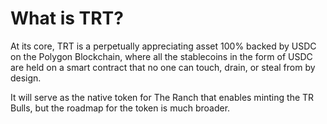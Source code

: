 # What is TRT?

At its core, TRT is a perpetually appreciating asset 100% backed by USDC on the Polygon Blockchain, where all the stablecoins in the form of USDC are held on a smart contract that no one can touch, drain, or steal from by design.&#x20;

It will serve as the native token for The Ranch that enables minting the TR Bulls, but the roadmap for the token is much broader.&#x20;

